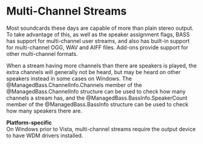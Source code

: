 # Multi-Channel Streams
Most soundcards these days are capable of more than plain stereo output.
To take advantage of this, as well as the speaker assignment flags, BASS has support for multi-channel user streams, and also has built-in support for multi-channel OGG, WAV and AIFF files.
Add-ons provide support for other multi-channel formats.

When a stream having more channels than there are speakers is played, the extra channels will generally not be heard, but may be heard on other speakers instead in some cases on Windows.
The @ManagedBass.ChannelInfo.Channels member of the @ManagedBass.ChannelInfo structure can be used to check how many channels a stream has, and the @ManagedBass.BassInfo.SpeakerCount member of the @ManagedBass.BassInfo structure can be used to check how many speakers there are.

**Platform-specific**  
On Windows prior to Vista, multi-channel streams require the output device to have WDM drivers installed.
